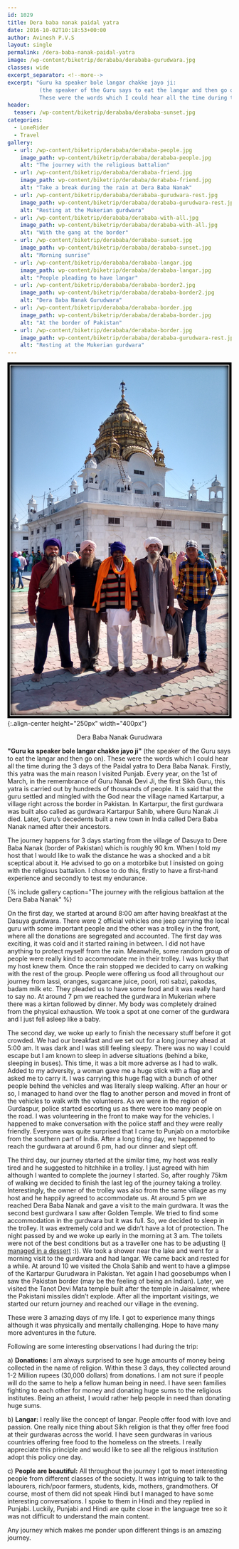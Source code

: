 ```yaml
---
id: 1029
title: Dera baba nanak paidal yatra
date: 2016-10-02T10:18:53+00:00
author: Avinesh P.V.S
layout: single
permalink: /dera-baba-nanak-paidal-yatra
image: /wp-content/biketrip/derababa/derababa-gurudwara.jpg
classes: wide
excerpt_separator: <!--more-->
excerpt: "Guru ka speaker bole langar chakke jayo ji: 
          (the speaker of the Guru says to eat the langar and then go on). 
          These were the words which I could hear all the time during the 3 days of the Paidal yatra to Dera Baba Nanak."
header:
  teaser: /wp-content/biketrip/derababa/derababa-sunset.jpg
categories:
  - LoneRider
  - Travel
gallery:
  - url: /wp-content/biketrip/derababa/derababa-people.jpg
    image_path: wp-content/biketrip/derababa/derababa-people.jpg
    alt: "The journey with the religious battalion"
  - url: /wp-content/biketrip/derababa/derababa-friend.jpg
    image_path: wp-content/biketrip/derababa/derababa-friend.jpg
    alt: "Take a break during the rain at Dera Baba Nanak"
  - url: /wp-content/biketrip/derababa/derababa-gurudwara-rest.jpg
    image_path: wp-content/biketrip/derababa/derababa-gurudwara-rest.jpg
    alt: "Resting at the Mukerian gurdwara"
  - url: /wp-content/biketrip/derababa/derababa-with-all.jpg
    image_path: wp-content/biketrip/derababa/derababa-with-all.jpg
    alt: "With the gang at the border"  
  - url: /wp-content/biketrip/derababa/derababa-sunset.jpg
    image_path: wp-content/biketrip/derababa/derababa-sunset.jpg
    alt: "Morning sunrise"
  - url: /wp-content/biketrip/derababa/derababa-langar.jpg
    image_path: wp-content/biketrip/derababa/derababa-langar.jpg
    alt: "People pleading to have langar"
  - url: /wp-content/biketrip/derababa/derababa-border2.jpg
    image_path: wp-content/biketrip/derababa/derababa-border2.jpg
    alt: "Dera Baba Nanak Gurudwara"
  - url: /wp-content/biketrip/derababa/derababa-border.jpg
    image_path: wp-content/biketrip/derababa/derababa-border.jpg
    alt: "At the border of Pakistan"
  - url: /wp-content/biketrip/derababa/derababa-border.jpg
    image_path: wp-content/biketrip/derababa/derababa-gurudwara-rest.jpg
    alt: "Resting at the Mukerian gurdwara"
---
```

![image-center](/wp-content/biketrip/derababa/derababa-gurudwara.jpg){:.align-center height="250px" width="400px"}
 
  <p align="center">
    Dera Baba Nanak Gurudwara
  </p>

**"Guru ka speaker bole langar chakke jayo ji"** 
(the speaker of the Guru says to eat the langar and then go on). 
These were the words which I could hear all the time during the 3 days of the Paidal yatra to Dera Baba Nanak.
Firstly, this yatra was the main reason I visited Punjab.
Every year, on the 1st of March, in the remembrance of Guru Nanak Devi Ji, the first Sikh Guru, 
this yatra is carried out by hundreds of thousands of people. 
It is said that the guru settled and mingled with the God near the village named Kartarpur,
 a village right across the border in Pakistan. 
 In Kartarpur, the first gurdwara was built also called as gurdwara Kartarpur Sahib,
 where Guru Nanak Ji died. 
 Later, Guru’s decedents built a new town in India called Dera Baba Nanak named after their ancestors. 

The journey happens for 3 days starting from the village of Dasuya to Dere Baba Nanak (border of Pakistan) 
which is roughly 90 km. 
When I told my host that I would like to walk the distance he was a shocked and a bit sceptical about it. 
He advised to go on a motorbike but I insisted on going with the religious battalion. 
I chose to do this, firstly to have a first-hand experience and secondly to test my endurance. 

{% include gallery caption="The journey with the religious battalion at the Dera Baba Nanak" %}

On the first day, we started at around 8:00 am after having breakfast at the Dasuya gurdwara. 
There were 2 official vehicles one jeep carrying the local guru with some important people and 
the other was a trolley in the front, where all the donations are segregated and accounted. 
The first day was exciting, it was cold and it started raining in between. 
I did not have anything to protect myself from the rain. 
Meanwhile, some random group of people were really kind to accommodate me in their trolley. 
I was lucky that my host knew them. Once the rain stopped we decided to carry on walking 
with the rest of the group. People were offering us food all throughout our journey from lassi,
 oranges, sugarcane juice, poori, roti sabzi, pakodas, badam milk etc. 
 They pleaded us to have some food and it was really hard to say no. 
 At around 7 pm we reached the gurdwara in Mukerian where there was a kirtan followed by dinner. 
 My body was completely drained from the physical exhaustion. We took a spot at one corner of the gurdwara 
 and I just fell asleep like a baby. 

The second day, we woke up early to finish the necessary stuff before it got crowded. We had our breakfast and we set out for a long journey ahead at 5:00 am. It was dark and I was still feeling sleepy. There was no way I could escape but I am known to sleep in adverse situations (behind a bike, sleeping in buses). This time, it was a bit more adverse as I had to walk. Added to my adversity, a woman gave me a huge stick with a flag and asked me to carry it. I was carrying this huge flag with a bunch of other people behind the vehicles and was literally sleep walking. After an hour or so, I managed to hand over the flag to another person and moved in front of the vehicles to walk with the volunteers. As we were in the region of Gurdaspur, police started escorting us as there were too many people on the road. I was volunteering in the front to make way for the vehicles. I happened to make conversation with the police staff and they were really friendly. Everyone was quite surprised that I came to Punjab on a motorbike from the southern part of India. After a long tiring day, we happened to reach the gurdwara at around 6 pm, had our dinner and slept off. 

The third day, our journey started at the similar time, my host was really tired and he suggested to hitchhike in a trolley.
I just agreed with him although I wanted to complete the journey I started. 
So, after roughly 75km of walking we decided to finish the last leg of the journey taking a trolley. 
Interestingly, the owner of the trolley was also from the same village as my host and he happily agreed to accommodate us. 
At around 5 pm we reached Dera Baba Nanak and gave a visit to the main gurdwara. 
It was the second best gurdwara I saw after Golden Temple. 
We tried to find some accommodation in the gurdwara but it was full. 
So, we decided to sleep in the trolley. 
It was extremely cold and we didn’t have a lot of protection. The night passed by and we woke up early in the morning at 3 am. 
The toilets were not of the best conditions but as a traveller one has to be adjusting ([I managed in a dessert](/lonerider-expecting-the-unexpected) :)). 
We took a shower near the lake and went for a morning visit to the gurdwara and had langar. 
We came back and rested for a while. 
At around 10 we visited the Chola Sahib and went to have a glimpse of the Kartarpur Gurudwara in Pakistan. 
Yet again I had goosebumps when I saw the Pakistan border (may be the feeling of being an Indian). 
Later, we visited the Tanot Devi Mata temple built after the temple in Jaisalmer, where the Pakistani missiles didn’t explode.
After all the important visitings, we started our return journey and reached our village in the evening. 


These were 3 amazing days of my life. 
I got to experience many things although it was physically and mentally challenging. 
Hope to have many more adventures in the future.

Following are some interesting observations I had during the trip:

a) **Donations:** I am always surprised to see huge amounts of money being collected in the name of religion. 
Within these 3 days, they collected around 1-2 Million rupees (30,000 dollars) from donations. 
I am not sure if people will do the same to help a fellow human being in need. 
I have seen families fighting to each other for money and donating huge sums to the religious institutes. 
Being an atheist, I would rather help people in need than donating huge sums.

b) **Langar:** I really like the concept of langar. People offer food with love and passion. 
One really nice thing about Sikh religion is that they offer free food at their gurdwaras across the world. 
I have seen gurdwaras in various countries offering free food to the homeless on the streets. 
I really appreciate this principle and would like to see all the religious institution adopt this 
policy one day.

c) **People are beautiful:** All throughout the journey I got to meet interesting people from 
different classes of the society. It was intriguing to talk to the labourers, rich/poor farmers, 
students, kids, mothers, grandmothers. Of course, most of them did not speak Hindi but I managed 
to have some interesting conversations. I spoke to them in Hindi and they replied in Punjabi. 
Luckily, Punjabi and Hindi are quite close in the language tree so it was not difficult to understand
 the main content. 

Any journey which makes me ponder upon different things is an amazing journey.